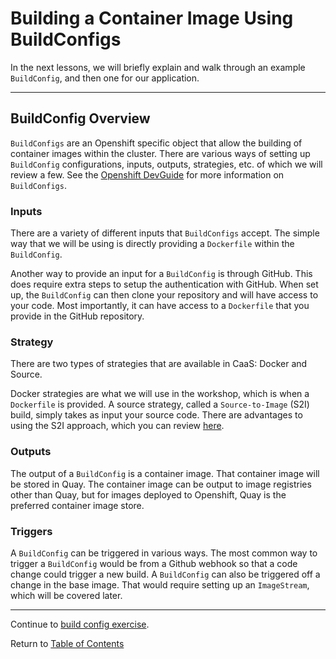 # Building a Container Image Using BuildConfigs

In the next lessons, we will briefly explain and walk through an example `BuildConfig`, and then one for our application.

---

## BuildConfig Overview

`BuildConfigs` are an Openshift specific object that allow the building of container images within the cluster. There are various ways of setting up `BuildConfig` configurations, inputs, outputs, strategies, etc. of which we will review a few. See the [Openshift DevGuide](https://docs.openshift.com/container-platform/4.1/builds/understanding-buildconfigs.html) for more information on `BuildConfigs`.

### Inputs

There are a variety of different inputs that `BuildConfigs` accept. The simple way that we will be using is directly providing a `Dockerfile` within the `BuildConfig`.

Another way to provide an input for a `BuildConfig` is through GitHub. This does require extra steps to setup the authentication with GitHub. When set up, the `BuildConfig` can then clone your repository and will have access to your code. Most importantly, it can have access to a `Dockerfile` that you provide in the GitHub repository.

### Strategy

There are two types of strategies that are available in CaaS: Docker and Source.

Docker strategies are what we will use in the workshop, which is when a `Dockerfile` is provided. A source strategy, called a `Source-to-Image` (S2I) build, simply takes as input your source code. There are advantages to using the S2I approach, which you can review [here](https://docs.openshift.com/container-platform/4.2/builds/build-strategies.html#build-strategy-s2i_build-strategies).

### Outputs

The output of a `BuildConfig` is a container image. That container image will be stored in Quay. The container image can be output to image registries other than Quay, but for images deployed to Openshift, Quay is the preferred container image store.

### Triggers

A `BuildConfig` can be triggered in various ways. The most common way to trigger a `BuildConfig` would be from a Github webhook so that a code change could trigger a new build. A `BuildConfig` can also be triggered off a change in the base image. That would require setting up an `ImageStream`, which will be covered later.

---

Continue to [build config exercise](./08-buildconfig-exercise.md).

Return to [Table of Contents](../README.md#agenda)
